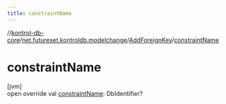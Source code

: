```yaml
---
title: constraintName
---
```

//[kontrol-db-core](../../../index.html)/[net.futureset.kontroldb.modelchange](../index.html)/[AddForeignKey](index.html)/[constraintName](constraint-name.html)



# constraintName



[jvm]\
open override val [constraintName](constraint-name.html): DbIdentifier?




